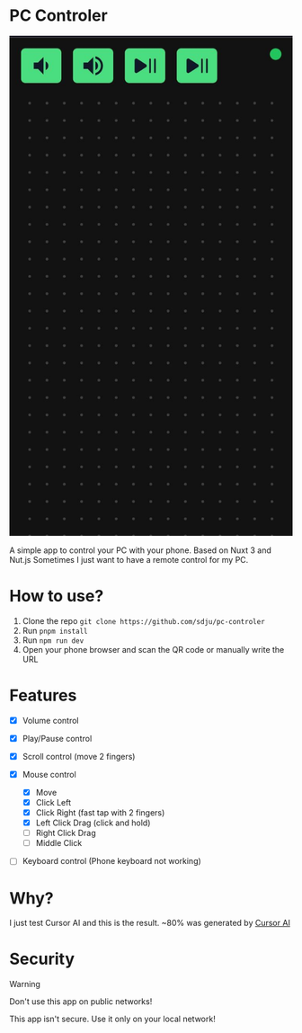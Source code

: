 # PC Controler

![alt text](/_static/image.png)

A simple app to control your PC with your phone.
Based on Nuxt 3 and Nut.js
Sometimes I just want to have a remote control for my PC.

# How to use?

1. Clone the repo `git clone https://github.com/sdju/pc-controler`
2. Run `pnpm install`
3. Run `npm run dev`
4. Open your phone browser and scan the QR code or manually write the URL

# Features

- [x] Volume control
- [x] Play/Pause control
- [x] Scroll control (move 2 fingers)
- [x] Mouse control
  - [x] Move
  - [x] Click Left
  - [x] Click Right (fast tap with 2 fingers)
  - [x] Left Click Drag (click and hold)
  - [ ] Right Click Drag
  - [ ] Middle Click
- [ ] Keyboard control (Phone keyboard not working)


# Why?
I just test Cursor AI and this is the result.
~80% was generated by [Cursor AI](https://www.cursor.com/)

# Security

> [!WARNING] 
> Don't use this app on public networks!

This app isn't secure. Use it only on your local network!